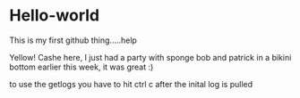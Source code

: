 # Hello-world
This is my first github thing.....help

Yellow! Cashe here, I just had a party with sponge bob and patrick in a bikini bottom earlier this week, it was great :)

to use the getlogs you have to hit ctrl c after the inital log is pulled
